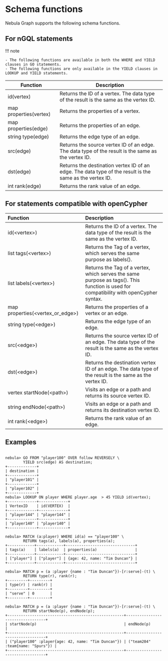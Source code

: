 # Schema functions

Nebula Graph supports the following schema functions.

## For nGQL statements

!!! note

    - The following functions are available in both the WHERE and YIELD clauses in GO statements.
    - The following functions are only available in the YIELD clauses in LOOKUP and YIELD statements.

|Function| Description |
|----  |  ----|
|id(vertex) | Returns the ID of a vertex. The data type of the result is the same as the vertex ID.|
|map properties(vertex) | Returns the properties of a vertex.|
|map properties(edge) | Returns the properties of an edge.|
|string type(edge) | Returns the edge type of an edge.|
|src(edge)|Returns the source vertex ID of an edge. The data type of the result is the same as the vertex ID.|
|dst(edge)|Returns the destination vertex ID of an edge. The data type of the result is the same as the vertex ID.|
|int rank(edge) | Returns the rank value of an edge.|

## For statements compatible with openCypher

|Function| Description |
|:----  |  :----|
| id(<vertex\>) | Returns the ID of a vertex. The data type of the result is the same as the vertex ID.|
|list tags(<vertex\>) | Returns the Tag of a vertex, which serves the same purpose as labels().|
|list labels(<vertex\>) | Returns the Tag of a vertex, which serves the same purpose as tags(). This function is used for compatibility with openCypher syntax.|
|map properties(<vertex_or_edge\>) | Returns the properties of a vertex or an edge.|
|string type(<edge\>) | Returns the edge type of an edge.|
|src(<edge\>)|Returns the source vertex ID of an edge. The data type of the result is the same as the vertex ID.|
|dst(<edge\>)|Returns the destination vertex ID of an edge. The data type of the result is the same as the vertex ID.|
|vertex startNode(<path\>) | Visits an edge or a path and returns its source vertex ID.|
|string endNode(<path\>) | Visits an edge or a path and returns its destination vertex ID.|
|int rank(<edge\>) | Returns the rank value of an edge.|

## Examples

```ngql

nebula> GO FROM "player100" OVER follow REVERSELY \
        YIELD src(edge) AS destination;
+-------------+
| destination |
+-------------+
| "player101" |
+-------------+
| "player102" |
+-------------+
nebula> LOOKUP ON player WHERE player.age  > 45 YIELD id(vertex);
+-------------+-------------+
| VertexID    | id(VERTEX)  |
+-------------+-------------+
| "player144" | "player144" |
+-------------+-------------+
| "player140" | "player140" |
+-------------+-------------+

nebula> MATCH (a:player) WHERE id(a) == "player100" \
        RETURN tags(a), labels(a), properties(a);
+------------+------------+-------------------------------+
| tags(a)    | labels(a)  | properties(a)                 |
+------------+------------+-------------------------------+
| ["player"] | ["player"] | {age: 42, name: "Tim Duncan"} |
+------------+------------+-------------------------------+

nebula> MATCH p = (a :player {name : "Tim Duncan"})-[r:serve]-(t) \
        RETURN type(r), rank(r);
+---------+---------+
| type(r) | rank(r) |
+---------+---------+
| "serve" | 0       |
+---------+---------+

nebula> MATCH p = (a :player {name : "Tim Duncan"})-[r:serve]-(t) \
        RETURN startNode(p), endNode(p);
+----------------------------------------------------+----------------------------------+
| startNode(p)                                       | endNode(p)                       |
+----------------------------------------------------+----------------------------------+
| ("player100" :player{age: 42, name: "Tim Duncan"}) | ("team204" :team{name: "Spurs"}) |
+----------------------------------------------------+----------------------------------+
```
